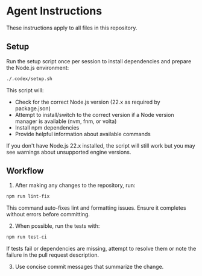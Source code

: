 # Agent Instructions

These instructions apply to all files in this repository.

## Setup

Run the setup script once per session to install dependencies and prepare the Node.js environment:

```bash
./.codex/setup.sh
```

This script will:

- Check for the correct Node.js version (22.x as required by package.json)
- Attempt to install/switch to the correct version if a Node version manager is available (nvm, fnm, or volta)
- Install npm dependencies
- Provide helpful information about available commands

If you don't have Node.js 22.x installed, the script will still work but you may see warnings about unsupported engine versions.

## Workflow

1. After making any changes to the repository, run:

```bash
npm run lint-fix
```

This command auto-fixes lint and formatting issues. Ensure it completes without errors before committing.

2. When possible, run the tests with:

```bash
npm run test-ci
```

If tests fail or dependencies are missing, attempt to resolve them or note the failure in the pull request description.

3. Use concise commit messages that summarize the change.
